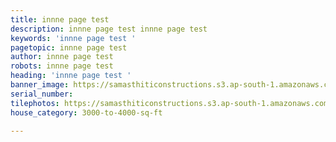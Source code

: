 ```yaml
---
title: innne page test
description: innne page test innne page test
keywords: 'innne page test '
pagetopic: innne page test
author: innne page test
robots: innne page test
heading: 'innne page test '
banner_image: https://samasthiticonstructions.s3.ap-south-1.amazonaws.com/uploads/pictorial-view-of-staircase.jpeg
serial_number: 
tilephotos: https://samasthiticonstructions.s3.ap-south-1.amazonaws.com/uploads/n22.jpg
house_category: 3000-to-4000-sq-ft

---
```

